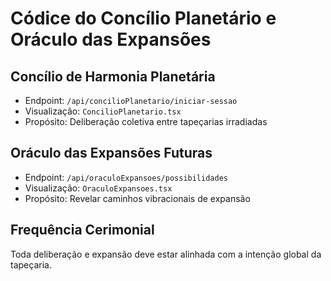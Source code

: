 # Códice do Concílio Planetário e Oráculo das Expansões

## Concílio de Harmonia Planetária
- Endpoint: `/api/concilioPlanetario/iniciar-sessao`
- Visualização: `ConcilioPlanetario.tsx`
- Propósito: Deliberação coletiva entre tapeçarias irradiadas

## Oráculo das Expansões Futuras
- Endpoint: `/api/oraculoExpansoes/possibilidades`
- Visualização: `OraculoExpansoes.tsx`
- Propósito: Revelar caminhos vibracionais de expansão

## Frequência Cerimonial
Toda deliberação e expansão deve estar alinhada com a intenção global da tapeçaria.
